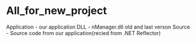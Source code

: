 # All_for_new_project
Application - our application
DLL - nManager.dll old and last verson
Source - Source code from our application(recied from .NET Reflector)